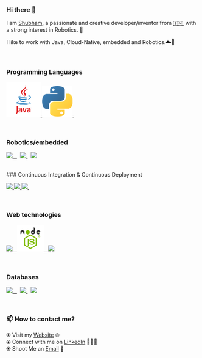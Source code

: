 ### Hi there 👋


I am [Shubham](https://shubh2710.github.io/), a passionate and creative developer/inventor from [🇮🇳 ](https://en.wikipedia.org/wiki/India)&nbsp;with a strong interest in Robotics. 🎯

I like to work with Java, Cloud-Native, embedded and Robotics.☁️🚀

<br>

### Programming Languages

<p float="left">
  <a href="https://www.java.com/en/" target="_blank" >
    <img src="https://github.com/shubh2710/shubh2710/blob/main/assets/java.png"  height="90" />
  </a>
    <a href="https://www.python.org/" target="_blank" >
    <img src="https://github.com/shubh2710/shubh2710/blob/main/assets/python.png"  height="80" />
  </a>&nbsp;&nbsp;&nbsp;&nbsp;
  
</p>
<br>


### Robotics/embedded
  
 <p float="left">
  <a href="https://www.raspberrypi.org/" target="_blank" >
    <img src="https://github.com/shubh2710/shubh2710/main/assets/pi.gif" height="90" />&nbsp;&nbsp;
  </a>
  &nbsp;
  <a href="https://www.arduino.cc/" target="_blank" >
    <img src="https://github.com/shubh2710/shubh2710/main/assets/arduino.gif" height="80" />
  </a>
  &nbsp;
    <a href="https://www.nodemcu.com/index_en.html" target="_blank" >
      <img src="https://github.com/shubh2710/shubh2710/main/assets/nodemcu.gif" height="80" />
    </a>
</p>

<br>
### Continuous Integration & Continuous Deployment

<p float="left">
  <a href="https://www.docker.com/" target="_blank" >
    <img src="https://github.com/shubh2710/shubh2710/main/assets/docker.gif"  height="80" /> 
  </a>
  <a href="https://kubernetes.io/" target="_blank" >
    <img src="https://github.com/shubh2710/shubh2710/main/assets/k8s.gif"  height="75" />
  </a>
  <a href="https://docs.gitlab.com/ee/ci/" target="_blank" >
    <img src="https://github.com/shubh2710/shubh2710/main/assets/cicd.gif"  height="65" />
  </a>&nbsp;&nbsp;
</p>
<br>

### Web technologies

<p float="left">
  <a href="https://www.w3.org/wiki/The_web_standards_model_-_HTML_CSS_and_JavaScript" target="_blank" >
    <img src="https://github.com/shubh2710/shubh2710/main/assets/html-css-js.png" height="70" />&nbsp;&nbsp;
  </a>
    <a href="https://nodejs.org/en/" target="_blank" >
    <img src="https://github.com/shubh2710/shubh2710/blob/main/assets/node.png" height="70" />&nbsp;&nbsp;
  </a>
    <a href="https://reactjs.org/" target="_blank" >
    <img src="https://github.com/shubh2710/shubh2710/blob/main/assets/angular.png" height="70" />
  </a>
 </p>
<br>


### Databases
  
 <p float="left">
  <a href="https://www.postgresql.org/" target="_blank" >
    <img src="https://github.com/shubh2710/shubh2710/main/assets/cassandra.gif" height="90" />&nbsp;&nbsp;
  </a>
  &nbsp;
  <a href="https://www.mongodb.com/" target="_blank" >
    <img src="https://github.com/shubh2710/shubh2710/main/assets/mongo.gif" height="80" />
  </a>
  &nbsp;
    <a href="https://www.mongodb.com/" target="_blank" >
      <img src="https://github.com/shubh2710/shubh2710/main/assets/sql.gif" height="80" />
    </a>
</p>
<br>

### 📫 How to contact me? 

  ⦿ Visit my [Website](https://shubh2710.github.io/) 🌐 <br>
  ⦿ Connect with me on [LinkedIn](https://www.linkedin.com/in/shubham-gulati-b617a7156/) 👨🏻‍💻 <br>
  ⦿ Shoot Me an [Email](mailto:shubhamgulati81@gmail.com) 💌 <br>
